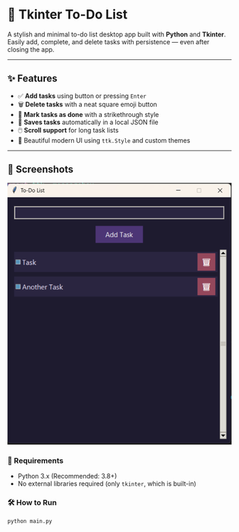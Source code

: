 # 📝 Tkinter To-Do List

A stylish and minimal to-do list desktop app built with **Python** and **Tkinter**.  
Easily add, complete, and delete tasks with persistence — even after closing the app.

---

## ✨ Features

- ✅ **Add tasks** using button or pressing `Enter`
- 🗑 **Delete tasks** with a neat square emoji button
- 📌 **Mark tasks as done** with a strikethrough style
- 💾 **Saves tasks** automatically in a local JSON file
- 🖱️ **Scroll support** for long task lists
- 🎨 Beautiful modern UI using `ttk.Style` and custom themes

---

## 📸 Screenshots
![Interface](image.png)


### 🔧 Requirements
- Python 3.x (Recommended: 3.8+)
- No external libraries required (only `tkinter`, which is built-in)

### 🛠️ How to Run

```bash
python main.py